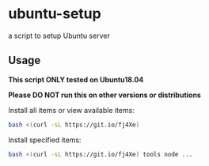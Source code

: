 # ubuntu-setup
a script to setup Ubuntu server

## Usage
**This script ONLY tested on Ubuntu18.04**

**Please DO NOT run this on other versions or distributions**

Install all items or view available items:
```bash
bash <(curl -sL https://git.io/fj4Xe)
```

Install specified items:
```bash
bash <(curl -sL https://git.io/fj4Xe) tools node ...
```
